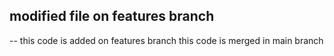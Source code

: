 ## modified file on features branch

-- this code is added on features branch
this code is merged in main branch